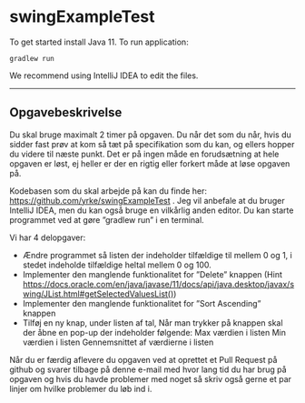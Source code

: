 # swingExampleTest

To get started install Java 11. To run application:

```
gradlew run
```

We recommend using IntelliJ IDEA to edit the files. 

----

## Opgavebeskrivelse

Du skal bruge maximalt 2 timer på opgaven. Du når det som du når, hvis du sidder fast prøv at kom så tæt på specifikation som du kan, og ellers hopper du videre til næste punkt. Det er på ingen måde en forudsætning at hele opgaven er løst, ej heller er der en rigtig eller forkert måde at løse opgaven på. 

Kodebasen som du skal arbejde på kan du finde her: https://github.com/yrke/swingExampleTest . Jeg vil anbefale at du bruger IntelliJ IDEA, men du kan også bruge en vilkårlig anden editor. Du kan starte programmet ved at gøre ”gradlew run” i en terminal. 

Vi har 4 delopgaver: 
  *	Ændre programmet så listen der indeholder tilfældige til mellem 0 og 1, i stedet indeholde tilfældige heltal mellem 0 og 100.
  *	Implementer den manglende funktionalitet for ”Delete” knappen (Hint https://docs.oracle.com/en/java/javase/11/docs/api/java.desktop/javax/swing/JList.html#getSelectedValuesList()) 
  *	Implementer den manglende funktionalitet for ”Sort Ascending” knappen
  *	Tilføj en ny knap, under listen af tal, Når man trykker på knappen skal der åbne en pop-up der indeholder følgende: 
      Max værdien i listen
      Min værdien i listen
      Gennemsnittet af værdierne i listen

Når du er færdig aflevere du opgaven ved at oprettet et Pull Request på github og svarer tilbage på denne e-mail med hvor lang tid du har brug på opgaven og hvis du havde problemer med noget så skriv også gerne et par linjer om hvilke problemer du løb ind i. 
